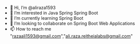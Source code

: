- 👋 Hi, I’m @aliraza1593
- 👀 I’m interested in Java Spring Spring Boot
- 🌱 I’m currently learning Spring Boot
- 💞️ I’m looking to collaborate on Spring Boot Web Applications
- 📫 How to reach me "razaali1593@gmail.com","ali.raza.reitheialabs@gmail.com"

<!---
aliraza1593/aliraza1593 is a ✨ special ✨ repository because its `README.md` (this file) appears on your GitHub profile.
You can click the Preview link to take a look at your changes.
--->
